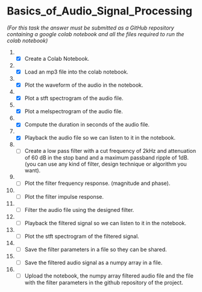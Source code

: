 # Basics_of_Audio_Signal_Processing

*(For this task the answer must be submitted as a GitHub repository containing a google colab notebook and all the files required to run the colab notebook)*

01. - [x] Create a Colab Notebook. 
02. - [x] Load an mp3 file into the colab notebook.
03. - [x] Plot the waveform of the audio in the notebook.
04. - [x] Plot a stft spectrogram of the audio file.
05. - [x] Plot a melspectrogram of the audio file.
06. - [x] Compute the duration in seconds of the audio file.
07. - [x] Playback the audio file so we can listen to it in the notebook.
08. - [ ] Create a low pass filter with a cut frequency of 2kHz and attenuation of 60 dB in the stop band and a maximum passband ripple of 1dB. (you can use any kind of filter, design technique or algorithm you want).
09. - [ ] Plot the filter frequency response. (magnitude and phase).
10. - [ ] Plot the filter impulse response.
11. - [ ] Filter the audio file using the designed filter.
12. - [ ] Playback the filtered signal so we can listen to it in the notebook.
13. - [ ] Plot the stft spectrogram of the filtered signal.
14. - [ ] Save the filter parameters in a file so they can be shared.
15. - [ ] Save the filtered audio signal as a numpy array in a file.
16. - [ ] Upload the notebook, the numpy array filtered audio file and the file with the filter parameters in the github repository of the project.
